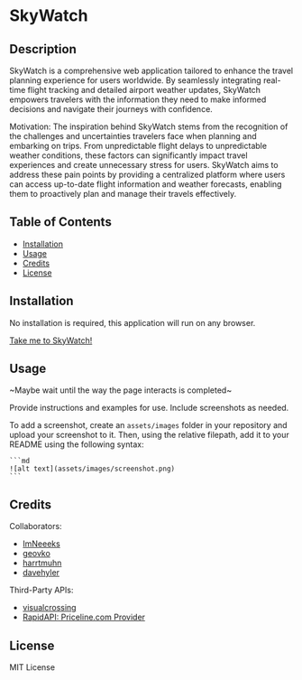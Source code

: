 # SkyWatch


## Description

SkyWatch is a comprehensive web application tailored to enhance the travel planning experience for users worldwide. By seamlessly integrating real-time flight tracking and detailed airport weather updates, SkyWatch empowers travelers with the information they need to make informed decisions and navigate their journeys with confidence.

Motivation: The inspiration behind SkyWatch stems from the recognition of the challenges and uncertainties travelers face when planning and embarking on trips. From unpredictable flight delays to unpredictable weather conditions, these factors can significantly impact travel experiences and create unnecessary stress for users. SkyWatch aims to address these pain points by providing a centralized platform where users can access up-to-date flight information and weather forecasts, enabling them to proactively plan and manage their travels effectively.


## Table of Contents

- [Installation](#installation)
- [Usage](#usage)
- [Credits](#credits)
- [License](#license)


## Installation

No installation is required, this application will run on any browser.

[Take me to SkyWatch!](https://geovko.github.io/skyWatch/)


## Usage

~Maybe wait until the way the page interacts is completed~

Provide instructions and examples for use. Include screenshots as needed.

To add a screenshot, create an `assets/images` folder in your repository and upload your screenshot to it. Then, using the relative filepath, add it to your README using the following syntax:

    ```md
    ![alt text](assets/images/screenshot.png)
    ```


## Credits

Collaborators:
- [ImNeeeks](https://github.com/ImNeeeks)
- [geovko](https://github.com/geovko)
- [harrtmuhn](https://github.com/haartmuhn)
- [davehyler](https://github.com/davehyler)

Third-Party APIs:
- [visualcrossing](https://www.visualcrossing.com/)
- [RapidAPI: Priceline.com Provider](https://rapidapi.com/tipsters/api/priceline-com-provider/)


## License

MIT License
